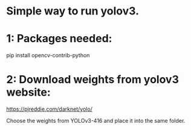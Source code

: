 # Simple way to run yolov3.

# 1: Packages needed:

pip install opencv-contrib-python

# 2: Download weights from yolov3 website:

https://pjreddie.com/darknet/yolo/

Choose the weights from YOLOv3-416 and place it into the same folder.


